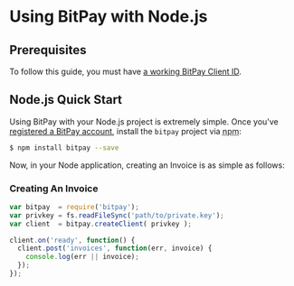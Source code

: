 # Using BitPay with Node.js

## Prerequisites
To follow this guide, you must have [a working BitPay Client ID](http://dev.bitpay.com/docs/getting-started.html).

## Node.js Quick Start

Using BitPay with your Node.js project is extremely simple.  Once you've [registered a BitPay account][bitpay registration], install the `bitpay` project via <abbr title="node package manager" class="tooltipped">npm</abbr>:

```bash
$ npm install bitpay --save
```

Now, in your Node application, creating an Invoice is as simple as follows:

### Creating An Invoice

```javascript
var bitpay  = require('bitpay');
var privkey = fs.readFileSync('path/to/private.key');
var client  = bitpay.createClient( privkey );

client.on('ready', function() {
  client.post('invoices', function(err, invoice) {
    console.log(err || invoice);
  });
});

```

[bitpay registration]: https://bitpay.com/start

